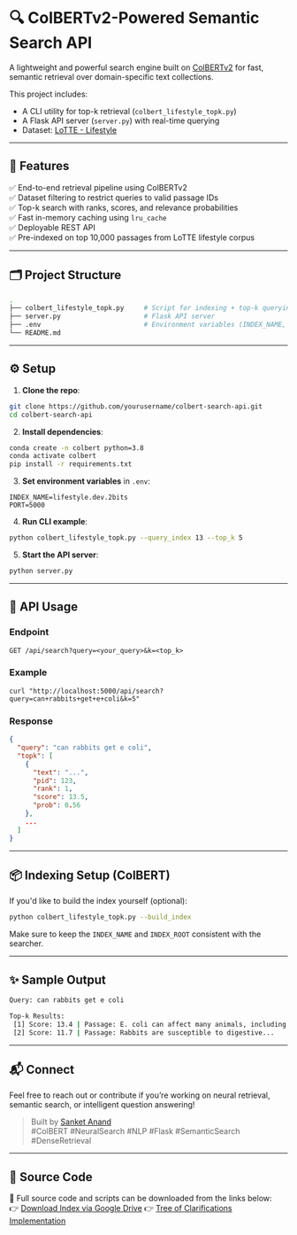 
# 🔍 ColBERTv2-Powered Semantic Search API

A lightweight and powerful search engine built on [ColBERTv2](https://github.com/stanford-futuredata/ColBERT) for fast, semantic retrieval over domain-specific text collections.

This project includes:
- A CLI utility for top-k retrieval (`colbert_lifestyle_topk.py`)
- A Flask API server (`server.py`) with real-time querying
- Dataset: [LoTTE - Lifestyle](https://huggingface.co/datasets/colbertv2/lotte)

---

## 🚀 Features

✅ End-to-end retrieval pipeline using ColBERTv2  
✅ Dataset filtering to restrict queries to valid passage IDs  
✅ Top-k search with ranks, scores, and relevance probabilities  
✅ Fast in-memory caching using `lru_cache`  
✅ Deployable REST API  
✅ Pre-indexed on top 10,000 passages from LoTTE lifestyle corpus  

---

## 🗂 Project Structure

```bash
.
├── colbert_lifestyle_topk.py     # Script for indexing + top-k querying
├── server.py                     # Flask API server
├── .env                          # Environment variables (INDEX_NAME, PORT, etc.)
└── README.md
```

---

## ⚙️ Setup

1. **Clone the repo**:
```bash
git clone https://github.com/yourusername/colbert-search-api.git
cd colbert-search-api
```

2. **Install dependencies**:
```bash
conda create -n colbert python=3.8
conda activate colbert
pip install -r requirements.txt
```

3. **Set environment variables** in `.env`:
```env
INDEX_NAME=lifestyle.dev.2bits
PORT=5000
```

4. **Run CLI example**:
```bash
python colbert_lifestyle_topk.py --query_index 13 --top_k 5
```

5. **Start the API server**:
```bash
python server.py
```

---

## 🔎 API Usage

### Endpoint

```
GET /api/search?query=<your_query>&k=<top_k>
```

### Example

```
curl "http://localhost:5000/api/search?query=can+rabbits+get+e+coli&k=5"
```

### Response
```json
{
  "query": "can rabbits get e coli",
  "topk": [
    {
      "text": "...",
      "pid": 123,
      "rank": 1,
      "score": 13.5,
      "prob": 0.56
    },
    ...
  ]
}
```

---

## 📦 Indexing Setup (ColBERT)

If you'd like to build the index yourself (optional):

```bash
python colbert_lifestyle_topk.py --build_index
```

Make sure to keep the `INDEX_NAME` and `INDEX_ROOT` consistent with the searcher.

---

## ✨ Sample Output

```bash
Query: can rabbits get e coli

Top-k Results:
 [1] Score: 13.4 | Passage: E. coli can affect many animals, including...
 [2] Score: 11.7 | Passage: Rabbits are susceptible to digestive...
```

---

## 📬 Connect

Feel free to reach out or contribute if you’re working on neural retrieval, semantic search, or intelligent question answering!

> Built by [Sanket Anand](https://www.linkedin.com/in/sanket-anand-a35606304/)  
> #ColBERT #NeuralSearch #NLP #Flask #SemanticSearch #DenseRetrieval

---

## 📁 Source Code

🔗 Full source code and scripts can be downloaded from the links below:  
👉 [Download Index via Google Drive](https://drive.google.com/file/d/1xHSvfvSrDWC-e83Fg1ZjRPOOyhvlUrJD/view?usp=sharing)
👉 [Tree of Clarifications Implementation](https://github.com/sanketa124/tobyapp/tree/master/Tree%20of%20Clarifications%20Implementation)
